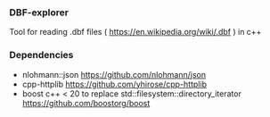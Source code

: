 ### DBF-explorer
Tool for reading .dbf files ( https://en.wikipedia.org/wiki/.dbf ) in c++

### Dependencies
  * nlohmann::json
    https://github.com/nlohmann/json
  * cpp-httplib
    https://github.com/yhirose/cpp-httplib
  * boost c++ < 20
    to replace std::filesystem::directory_iterator
    https://github.com/boostorg/boost
